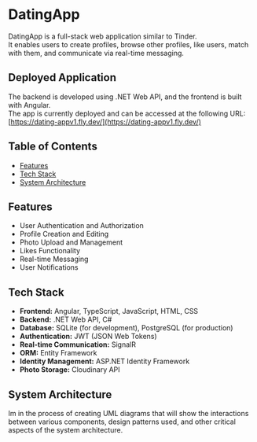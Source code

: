 # DatingApp

DatingApp is a full-stack web application similar to Tinder.  
It enables users to create profiles, browse other profiles, like users, match with them, and communicate via real-time messaging.  

## Deployed Application

The backend is developed using .NET Web API, and the frontend is built with Angular.  
The app is currently deployed and can be accessed at the following URL: [https://dating-appv1.fly.dev/](https://dating-appv1.fly.dev/)

## Table of Contents

- [Features](#features)
- [Tech Stack](#tech-stack)
- [System Architecture](#system-architecture)

## Features

- User Authentication and Authorization
- Profile Creation and Editing
- Photo Upload and Management
- Likes Functionality
- Real-time Messaging
- User Notifications

## Tech Stack

- **Frontend:** Angular, TypeScript, JavaScript, HTML, CSS
- **Backend:** .NET Web API, C#
- **Database:** SQLite (for development), PostgreSQL (for production)
- **Authentication:** JWT (JSON Web Tokens)
- **Real-time Communication:** SignalR
- **ORM:** Entity Framework
- **Identity Management:** ASP.NET Identity Framework
- **Photo Storage:** Cloudinary API

## System Architecture

Im in the process of creating UML diagrams that will show the interactions between various components, design patterns used, and other critical aspects of the system architecture.
